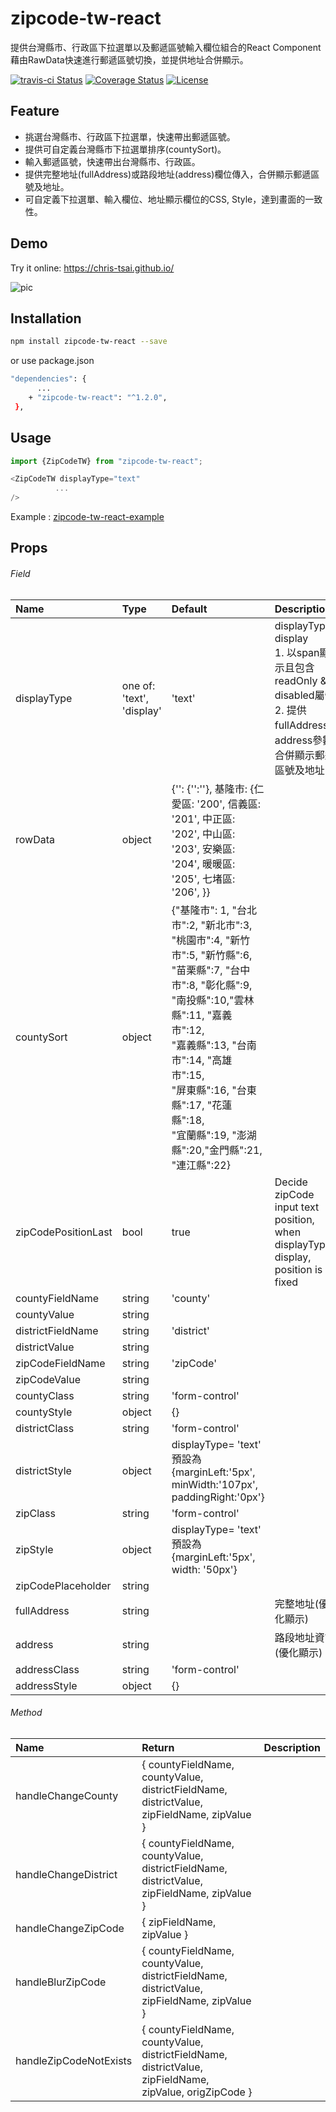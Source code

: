 # zipcode-tw-react
提供台灣縣市、行政區下拉選單以及郵遞區號輸入欄位組合的React Component  
藉由RawData快速進行郵遞區號切換，並提供地址合併顯示。

[![travis-ci Status](https://travis-ci.org/Chris-Tsai/zipcode-tw-react.svg?branch=master)](https://travis-ci.org/Chris-Tsai/zipcode-tw-react.svg?branch=master)
[![Coverage Status](https://coveralls.io/repos/github/Chris-Tsai/zipcode-tw-react/badge.svg?branch=master&service=github)](https://coveralls.io/github/Chris-Tsai/zipcode-tw-react?branch=master)
[![License](https://img.shields.io/github/license/mashape/apistatus.svg)](https://github.com/Chris-Tsai/zipcode-tw-react/blob/master/LICENSE)


## Feature
 - 挑選台灣縣市、行政區下拉選單，快速帶出郵遞區號。
 - 提供可自定義台灣縣市下拉選單排序(countySort)。
 - 輸入郵遞區號，快速帶出台灣縣市、行政區。
 - 提供完整地址(fullAddress)或路段地址(address)欄位傳入，合併顯示郵遞區號及地址。
 - 可自定義下拉選單、輸入欄位、地址顯示欄位的CSS, Style，達到畫面的一致性。


## Demo
Try it online: https://chris-tsai.github.io/

![pic](demo.png)

## Installation

```bash
npm install zipcode-tw-react --save
```
or use package.json

```bash
"dependencies": {
      ...
    + "zipcode-tw-react": "^1.2.0",
 },
```

## Usage

```javascript
import {ZipCodeTW} from "zipcode-tw-react";

<ZipCodeTW displayType="text"
          ...
/>
```
Example : [zipcode-tw-react-example](https://github.com/Chris-Tsai/zipcode-tw-react/tree/master/_example) 

## Props

###### Field

 Name | Type | Default | Description
:--- | :--- | :--- | :---
displayType| one of: 'text', 'display' | 'text' | displayType= display<br/>1. 以span顯示且包含readOnly & disabled屬性<br/>2. 提供fullAddress、address參數合併顯示郵遞區號及地址
rowData| object | {'': {'':''}, 基隆市: {仁愛區: '200', 信義區: '201', 中正區: '202', 中山區: '203', 安樂區: '204', 暖暖區: '205', 七堵區: '206', }}|
countySort| object | {"基隆市": 1, "台北市":2, "新北市":3, <br/>"桃園市":4, "新竹市":5, "新竹縣":6,<br/> "苗栗縣":7, "台中市":8, "彰化縣":9,<br/> "南投縣":10,"雲林縣":11, "嘉義市":12,<br/> "嘉義縣":13, "台南市":14, "高雄市":15,<br/> "屏東縣":16, "台東縣":17, "花蓮縣":18,<br/> "宜蘭縣":19, "澎湖縣":20,"金門縣":21,<br/> "連江縣":22}|
zipCodePositionLast| bool | true| Decide zipCode input text position, <br/>when displayType= display, position is fixed 
countyFieldName | string |'county' |
countyValue | string | |
districtFieldName | string |'district' |
districtValue | string | |
zipCodeFieldName | string |'zipCode' |
zipCodeValue | string | |
countyClass | string |'form-control' |
countyStyle | object | {} |
districtClass | string |'form-control' |
districtStyle | object | displayType= 'text'<br/>預設為 {marginLeft:'5px', minWidth:'107px', paddingRight:'0px'} |
zipClass | string | 'form-control'|
zipStyle | object | displayType= 'text'<br/>預設為 {marginLeft:'5px', width: '50px'}|
zipCodePlaceholder | string | |
fullAddress | string | | 完整地址(優化顯示)
address | string | | 路段地址資訊(優化顯示)
addressClass | string | 'form-control'|
addressStyle | object | {} |

###### Method

 Name | Return | Description
 :---  | :--- | :--- 
 handleChangeCounty | { countyFieldName, countyValue, <br/>districtFieldName, districtValue, <br/>zipFieldName, zipValue }
 handleChangeDistrict | { countyFieldName, countyValue, <br/>districtFieldName, districtValue, <br/>zipFieldName, zipValue }
 handleChangeZipCode | { zipFieldName, zipValue }
 handleBlurZipCode | { countyFieldName, countyValue, <br/>districtFieldName, districtValue, <br/>zipFieldName, zipValue }
 handleZipCodeNotExists | { countyFieldName, countyValue, <br/>districtFieldName, districtValue, <br/>zipFieldName, zipValue, origZipCode }

<!--
## Stargazers over time
[![Stargazers over time](https://starcharts.herokuapp.com/Chris-Tsai/zipcode-tw-react.svg)](https://starcharts.herokuapp.com/Chris-Tsai/zipcode-tw-react)
-->
